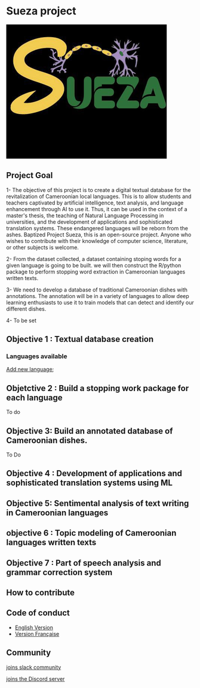 # Sueza project
![fg](https://github.com/B23579/Sueza_project/blob/main/sueza.jpg)

## Project Goal

1- The objective of this project is to create a digital textual database for the revitalization of Cameroonian local languages. This is to allow students and teachers captivated by artificial intelligence, text analysis, and language enhancement through AI to use it. Thus, it can be used in the context of a master's thesis, the teaching of Natural Language Processing in universities, and the development of applications and sophisticated translation systems. These endangered languages will be reborn from the ashes. Baptized Project Sueza, this is an open-source project. Anyone who wishes to contribute with their knowledge of computer science, literature, or other subjects is welcome. 

2- From the dataset collected, a dataset containing stoping words for a given language is going to be built. we will then construct the R/python package to perform stopping word extraction in Cameroonian languages written texts. 

3- We need to develop a database of traditional Cameroonian dishes with annotations. The annotation will be in a variety of languages to allow deep learning enthusiasts to use it to train models that can detect and identify our different dishes. 

4- To be set

## Objective 1 : Textual database creation
  ### Languages available
  [Add new language]();
 
 ## Objetctive 2 : Build a stopping work package for each language
  To do 
  
 ## Objective 3: Build an annotated database of Cameroonian dishes.  
   To Do
  ## Objective 4 : Development of applications and sophisticated translation systems using ML
  
  ## Objective 5: Sentimental analysis of text writing in Cameroonian languages
  
  ## objective 6 : Topic modeling of Cameroonian languages written texts
  
  ## Objective 7 : Part of speech analysis and grammar correction system
  
 ## How to contribute 
 
  ## Code of conduct
  * [English Version](https://github.com/tem-ctrl/Sueza_project/blob/main/CODE_OF_CONDUCT-en.md)
  * [Version Française](https://github.com/tem-ctrl/Sueza_project/blob/main/CODE_OF_CONDUCT-fr.md)


## Community


[joins slack community](https://join.slack.com/t/suezaproject/shared_invite/zt-16inb8g5x-zlloXg1tMc6OyuCkIh6WHQ)


[joins the Discord server](https://discord.gg/dkybZNCD)
